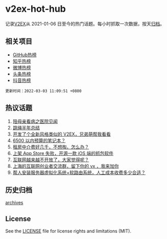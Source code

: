 # v2ex-hot-hub

 记录[V2EX](https://www.v2ex.com/)从 2021-01-06 日至今的热门话题。每小时抓取一次数据，按天[归档](archives)。
 
 ## 相关项目

- [GitHub热榜](https://github.com/lonnyzhang423/github-hot-hub)
- [知乎热榜](https://github.com/lonnyzhang423/zhihu-hot-hub)
- [微博热榜](https://github.com/lonnyzhang423/weibo-hot-hub)
- [头条热榜](https://github.com/lonnyzhang423/toutiao-hot-hub)
- [抖音热榜](https://github.com/lonnyzhang423/douyin-hot-hub)


 `更新时间：2022-03-03 11:09:51 +0800`

## 热议话题

1. [陪母亲看病之医院见闻](https://www.v2ex.com/t/837391)
1. [跳绳半年总结](https://www.v2ex.com/t/837397)
1. [开发了个全新风格类似的 V2EX，兄弟萌帮我看看](https://www.v2ex.com/t/837490)
1. [6500 以内预算的笔记本？](https://www.v2ex.com/t/837403)
1. [租房中介费好几千，不想掏，怎么办？](https://www.v2ex.com/t/837463)
1. [上架 App Store 失败，开源一款 iOS 端的抓包软件](https://www.v2ex.com/t/837396)
1. [互联网越来越不开放了，大家觉得呢？](https://www.v2ex.com/t/837439)
1. [上海的互联网创业者交流群，留下你的 vx ，我来加你](https://www.v2ex.com/t/837378)
1. [帮人安装服务器虚拟化系统+软路由系统，人工成本收费多少合适？](https://www.v2ex.com/t/837517)

## 历史归档

[archives](archives)

## License

See the [LICENSE](LICENSE) file for license rights and limitations (MIT).

